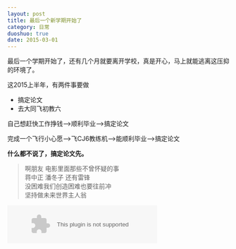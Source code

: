 ```yaml
---
layout: post
title: 最后一个新学期开始了
category: 日常
duoshuo: true
date: 2015-03-01
---
```


最后一个学期开始了，还有几个月就要离开学校，真是开心，马上就能逃离这压抑的环境了。

这2015上半年，有两件事要做

- 搞定论文
- 去大同飞初教六

自己想赶快工作挣钱-->顺利毕业-->搞定论文

完成一个飞行小心愿-->飞CJ6教练机-->能顺利毕业-->搞定论文

**什么都不说了，搞定论文先。**

> 啊朋友 电影里面那些不曾怀疑的事  
> 蒋中正 潘冬子 还有雷锋  
> 没困难我们创造困难也要往前冲  
> 坚持做未来世界主人翁

<embed src="http://music.163.com/style/swf/widget.swf?sid=28068346&type=2&auto=1&width=320&height=66" width="340" height="86"  allowNetworking="all">
